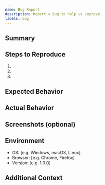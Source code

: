 ```yaml
---
name: Bug Report
description: Report a bug to help us improve
labels: bug
---
```


## Summary

<!-- A clear and concise description of what the bug is. -->

## Steps to Reproduce
1. 
2. 
3. 

## Expected Behavior

<!-- A clear and concise description of what you expected to happen. -->

## Actual Behavior

<!-- What actually happened? -->

## Screenshots (optional)

<!-- If applicable, add screenshots to help explain your problem. -->

## Environment
- OS: [e.g. Windows, macOS, Linux]
- Browser: [e.g. Chrome, Firefox]
- Version: [e.g. 1.0.0]

## Additional Context

<!-- Add any other context about the problem here. --> 